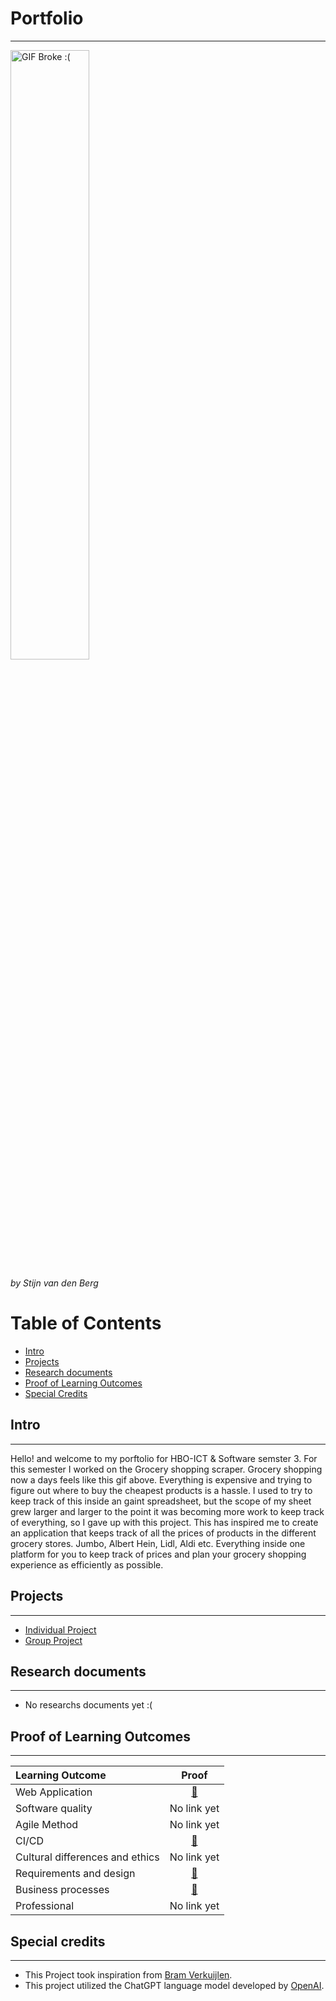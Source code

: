 # Portfolio
***
<img src="https://raw.githubusercontent.com/S3-Grocery-Market-Scraper/.github/main/store_funny.gif" alt="GIF Broke :(" width="50%" height="50%" />

*by Stijn van den Berg*

# Table of Contents
- [Intro](#intro)
- [Projects](#projects)
- [Research documents](#research-documents)
- [Proof of Learning Outcomes](#proof-of-learning-outcomes)
- [Special Credits](#special-credits)

## Intro
***
Hello! and welcome to my porftolio for HBO-ICT & Software semster 3. For this semester I worked on the Grocery shopping scraper.
Grocery shopping now a days feels like this gif above. Everything is expensive and trying to figure out where to buy the cheapest products is a hassle. I used to try to keep track of this inside an gaint spreadsheet, but the scope of my sheet grew larger and larger to the point it was becoming more work to keep track of everything, so I gave up with this project.
This has inspired me to create an application that keeps track of all the prices of products in the different grocery stores. Jumbo, Albert Hein, Lidl, Aldi etc. Everything inside one platform for you to keep track of prices and plan your grocery shopping experience as efficiently as possible.

## Projects
***
- [Individual Project](https://github.com/S3-Grocery-Market-Scraper)
- [Group Project](https://github.com/Null-Not-Found)

## Research documents
***
- No researchs documents yet :(

## Proof of Learning Outcomes
***
| Learning Outcome | Proof |
|:-----------------|:-----:|
|Web Application| [🔗](https://github.com/Spider-Frog/fontys-portfolio-s3/blob/main/ProofLearningOutcomes/Web%20application.md)
|Software quality| No link yet
|Agile Method| No link yet
|CI/CD| [🔗](https://github.com/Spider-Frog/fontys-portfolio-s3/blob/main/ProofLearningOutcomes/CI-CD.md)
|Cultural differences and ethics| No link yet
|Requirements and design| [🔗](https://github.com/Spider-Frog/fontys-portfolio-s3/blob/main/ProofLearningOutcomes/Requirements%20and%20design.md)
|Business processes| [🔗](https://github.com/Spider-Frog/fontys-portfolio-s3/blob/main/ProofLearningOutcomes/Business%20processes.md)
|Professional| No link yet

## Special credits
***
- This Project took inspiration from [Bram Verkuijlen](https://github.com/BramVerkuijlen/Portfolio-S3).
- This project utilized the ChatGPT language model developed by [OpenAI](https://openai.com/).



